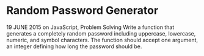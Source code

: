 # Random Password Generator
19 JUNE 2015 on JavaScript, Problem Solving
Write a function that generates a completely random password including uppercase, lowercase, numeric, and symbol characters. The function should accept one argument, an integer defining how long the password should be.